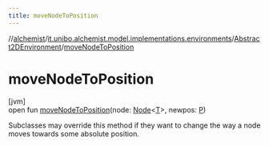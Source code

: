 ```yaml
---
title: moveNodeToPosition
---
```

//[alchemist](../../../index.html)/[it.unibo.alchemist.model.implementations.environments](../index.html)/[Abstract2DEnvironment](index.html)/[moveNodeToPosition](move-node-to-position.html)



# moveNodeToPosition



[jvm]\
open fun [moveNodeToPosition](move-node-to-position.html)(node: [Node](../../it.unibo.alchemist.model.interfaces/-node/index.html)<[T](../../it.unibo.alchemist.model.implementations.layers/-uniform-layer/index.html)>, newpos: [P](../../it.unibo.alchemist.model.implementations.layers/-uniform-layer/index.html))



Subclasses may override this method if they want to change the way a node moves towards some absolute position.




